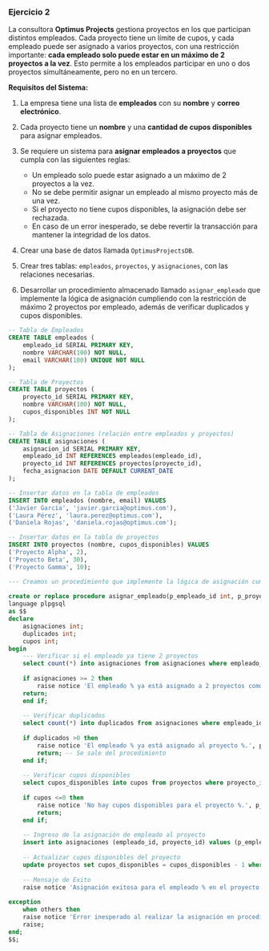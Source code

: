 ### Ejercicio 2

La consultora **Optimus Projects** gestiona proyectos en los que participan distintos empleados. Cada proyecto tiene un límite de cupos, y cada empleado puede ser asignado a varios proyectos, con una restricción importante: **cada empleado solo puede estar en un máximo de 2 proyectos a la vez**. Esto permite a los empleados participar en uno o dos proyectos simultáneamente, pero no en un tercero.

**Requisitos del Sistema:**

1. La empresa tiene una lista de **empleados** con su **nombre** y **correo electrónico**.
2. Cada proyecto tiene un **nombre** y una **cantidad de cupos disponibles** para asignar empleados.
3. Se requiere un sistema para **asignar empleados a proyectos** que cumpla con las siguientes reglas:
   - Un empleado solo puede estar asignado a un máximo de 2 proyectos a la vez.
   - No se debe permitir asignar un empleado al mismo proyecto más de una vez.
   - Si el proyecto no tiene cupos disponibles, la asignación debe ser rechazada.
   - En caso de un error inesperado, se debe revertir la transacción para mantener la integridad de los datos.


1. Crear una base de datos llamada `OptimusProjectsDB`.
2. Crear tres tablas: `empleados`, `proyectos`, y `asignaciones`, con las relaciones necesarias.
3. Desarrollar un procedimiento almacenado llamado `asignar_empleado` que implemente la lógica de asignación cumpliendo con la restricción de máximo 2 proyectos por empleado, además de verificar duplicados y cupos disponibles.


```sql
-- Tabla de Empleados
CREATE TABLE empleados (
    empleado_id SERIAL PRIMARY KEY,       
    nombre VARCHAR(100) NOT NULL,        
    email VARCHAR(100) UNIQUE NOT NULL    
);

-- Tabla de Proyectos
CREATE TABLE proyectos (
    proyecto_id SERIAL PRIMARY KEY,       
    nombre VARCHAR(100) NOT NULL,         
    cupos_disponibles INT NOT NULL        
);

-- Tabla de Asignaciones (relación entre empleados y proyectos)
CREATE TABLE asignaciones (
    asignacion_id SERIAL PRIMARY KEY,               
    empleado_id INT REFERENCES empleados(empleado_id), 
    proyecto_id INT REFERENCES proyectos(proyecto_id), 
    fecha_asignacion DATE DEFAULT CURRENT_DATE         
);

-- Insertar datos en la tabla de empleados
INSERT INTO empleados (nombre, email) VALUES
('Javier García', 'javier.garcia@optimus.com'),
('Laura Pérez', 'laura.perez@optimus.com'),
('Daniela Rojas', 'daniela.rojas@optimus.com');

-- Insertar datos en la tabla de proyectos
INSERT INTO proyectos (nombre, cupos_disponibles) VALUES
('Proyecto Alpha', 2),
('Proyecto Beta', 30),
('Proyecto Gamma', 10);
```

```sql
--- Creamos un procedimiento que implemente la lógica de asignación cumpliendo con la restricción de máximo 2 proyectos por empleado, además de verificar duplicados y cupos disponibles.
 
create or replace procedure asignar_empleado(p_empleado_id int, p_proyecto_id int)
language plpgsql
as $$
declare
	asignaciones int;
	duplicados int;
	cupos int;
begin
	--- Verificar si el empleado ya tiene 2 proyectos
	select count(*) into asignaciones from asignaciones where empleado_id = p_empleado_id;
 
	if asignaciones >= 2 then
		raise notice 'El empleado % ya está asignado a 2 proyectos como máximo.', p_empleado_id;
    return;
	end if;
 
	-- Verificar duplicados
	select count(*) into duplicados from asignaciones where empleado_id = p_empleado_id and proyecto_id = p_proyecto_id;	
	
	if duplicados >0 then
		raise notice 'El empleado % ya está asignado al proyecto %.', p_empleado_id, p_proyecto_id;
		return; -- Se sale del procedimiento
	end if;
	
	-- Verificar cupos disponibles
	select cupos_disponibles into cupos from proyectos where proyecto_id = p_proyecto_id;
 
	if cupos <=0 then
		raise notice 'No hay cupos disponibles para el proyecto %.', p_proyecto_id;
		return;
	end if;
 
	-- Ingreso de la asignación de empleado al proyecto
	insert into asignaciones (empleado_id, proyecto_id) values (p_empleado_id, p_proyecto_id);
	
	-- Actualizar cupos disponibles del proyecto
	update proyectos set cupos_disponibles = cupos_disponibles - 1 where proyecto_id = p_proyecto_id;
 
	-- Mensaje de Exito
	raise notice 'Asignación exitosa para el empleado % en el proyecto %', p_empleado_id, p_proyecto_id;
 
exception
	when others then
	raise notice 'Error inesperado al realizar la asignación en procedimiento.';
	raise;
end;
$$;
```

```sql



